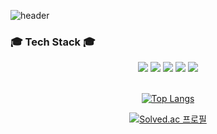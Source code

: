 ![header](https://capsule-render.vercel.app/api?type=rect&color=auto&height=150&section=header&text=JaeSung&fontSize=90)

### 🎓 Tech Stack 🎓

<div align="center">
<img src="https://img.shields.io/badge/JavaScript-F7DF1E?style=for-the-badge&logo=JavaScript&logoColor=white">
<img src="https://img.shields.io/badge/HTML-E34F26?style=for-the-badge&logo=html5&logoColor=white">
<img src="https://img.shields.io/badge/CSS-1572B6?style=for-the-badge&logo=css3&logoColor=white"> 
<img src="https://img.shields.io/badge/React-61DAFB?style=for-the-badge&logo=React&logoColor=white">
<img src="https://img.shields.io/badge/Python-3776AB?style=for-the-badge&logo=Python&logoColor=white">

<br>
<br>

<div align="center">

[![Top Langs](https://github-readme-stats.vercel.app/api/top-langs/?username=jaesung4231)](https://github.com/anuraghazra/github-readme-stats)

[![Solved.ac
프로필](http://mazassumnida.wtf/api/generate_badge?boj={jaesung97})](https://solved.ac/{jaesung97})

<!--
**jaesung4231/jaesung4231** is a ✨ _special_ ✨ repository because its `README.md` (this file) appears on your GitHub profile.

Here are some ideas to get you started:

- 🔭 I’m currently working on ...
- 🌱 I’m currently learning ...
- 👯 I’m looking to collaborate on ...
- 🤔 I’m looking for help with ...
- 💬 Ask me about ...
- 📫 How to reach me: ...
- 😄 Pronouns: ...
- ⚡ Fun fact: ...
  -->
